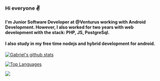### Hi everyone ✌️ 

#### I'm Junior Software Developer at @Venturus working with Android Development. However, I also worked for two years with web development with the stack: PHP, JS, PostgreSql. 
#### I also study in my free time nodejs and hybrid development for android.

[![Gabriel's github stats](https://github-readme-stats.vercel.app/api?username=neriGabriel&count_private=true&show_icons=true&theme=dracula)](https://github-readme-stats.vercel.app/api?username=neriGabriel&count_private=true&show_icons=true&theme=dracula)

[![Top Languages](https://github-readme-stats.vercel.app/api/top-langs/?username=neriGabriel&count_private=true&hide=Jupyter%20Notebook&layout=compact&theme=dracula)](https://github-readme-stats.vercel.app/api/top-langs/?username=neriGabriel&hide=Jupyter%20Notebook&layout=compact)

<a href="https://www.linkedin.com/in/nerigabriel"><img src="https://img.shields.io/badge/-nerigabriel-blue?style=flat-square&amp;logo=Linkedin&amp;logoColor=white&amp;link=hhttps://www.linkedin.com/in/nerigabriel" style="max-width:100%;"></a>